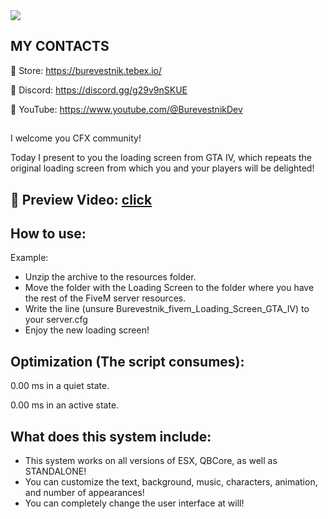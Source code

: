 <div><img src='https://forum.cfx.re/uploads/default/original/4X/9/1/0/910217f9219153d871ad5105d54ab25f4d806299.jpeg'/> 

## MY CONTACTS

:shopping_cart: Store: https://burevestnik.tebex.io/

:mega: Discord: https://discord.gg/g29v9nSKUE

:movie_camera: YouTube: https://www.youtube.com/@BurevestnikDev

##

I welcome you CFX community!

Today I present to you the loading screen from GTA IV, which repeats the original loading screen from which you and your players will be delighted!

## :movie_camera: Preview Video: [click](https://youtu.be/nmNIUnpeW7w)
 
## How to use:

Example:
* Unzip the archive to the resources folder.
* Move the folder with the Loading Screen to the folder where you have the rest of the FiveM server resources.
* Write the line (unsure Burevestnik_fivem_Loading_Screen_GTA_IV) to your server.cfg
* Enjoy the new loading screen!

## Optimization (The script consumes):

0.00 ms in a quiet state.

0.00 ms in an active state.

## What does this system include:

* This system works on all versions of ESX, QBCore, as well as STANDALONE!
* You can customize the text, background, music, characters, animation, and number of appearances!
* You can completely change the user interface at will!
